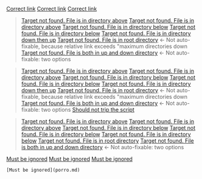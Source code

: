 <a name="Vivamus"></a>
<a name= "viverra" ></a>
<a id=risus></a>

[Correct link](#Vivamus)
[Correct link](#viverra)
[Correct link](#risus)

> [Target not found. File is in directory above](Neque.md)
[Target not found. File is in directory above](porro.md)
[Target not found. File is in directory below](<Suspen disse.md>)
[Target not found. File is in directory below](feugiat.md)
[Target not found. File is in directory down then up](hendrerit.md)
[Target not found. File is in root directory](root.md) <- Not auto-fixable, because relative link exceeds "maximum directories down
[Target not found. File is both in up and down directory](Aenean.md) <- Not auto-fixable: two options

> [Target not found. File is in directory above](../bogus/Neque.md)
[Target not found. File is in directory above](../bogus/porro.md)
[Target not found. File is in directory below](<../bogus/Suspen disse.md>)
[Target not found. File is in directory below](../bogus/feugiat.md)
[Target not found. File is in directory down then up](../bogus/hendrerit.md)
[Target not found. File is in root directory](../bogus/root.md)  <- Not auto-fixable, because relative link exceeds "maximum directories down
[Target not found. File is both in up and down directory](../bogus/Aenean.md) <- Not auto-fixable: two options
[Should not trip the script](../../../../../../../../../../../../../../../../../../../../Neque.md)

> [Target not found. File is in directory above](/fake/Neque.md)
[Target not found. File is in directory above](/fake/porro.md)
[Target not found. File is in directory below](</fake/Suspen disse.md>)
[Target not found. File is in directory below](/fake/feugiat.md)
[Target not found. File is in directory below](/fake/hendrerit.md)
[Target not found. File is in root directory](/fake/root.md)
[Target not found. File is both in up and down directory](/fake/Aenean.md) <- Not auto-fixable: two options


[Must be ignored](https://google.com)
[Must be ignored](file:///C/root.md)
[Must be ignored](email:root@root.md)


``` [Must be ignored](porro.md) ```